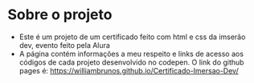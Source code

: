 # Sobre o projeto

- Este é um projeto de um certificado feito com html e css da imserão dev, evento feito pela Alura
- A página contém informações a meu respeito e links de acesso aos códigos de cada projeto desenvolvido
no codepen. O link do github pages é: https://williambrunos.github.io/Certificado-Imersao-Dev/
